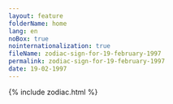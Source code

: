 ```yaml
---
layout: feature
folderName: home
lang: en
noBox: true
nointernationalization: true
fileName: zodiac-sign-for-19-february-1997
permalink: zodiac-sign-for-19-february-1997
date: 19-02-1997
---
```

{% include zodiac.html %}
